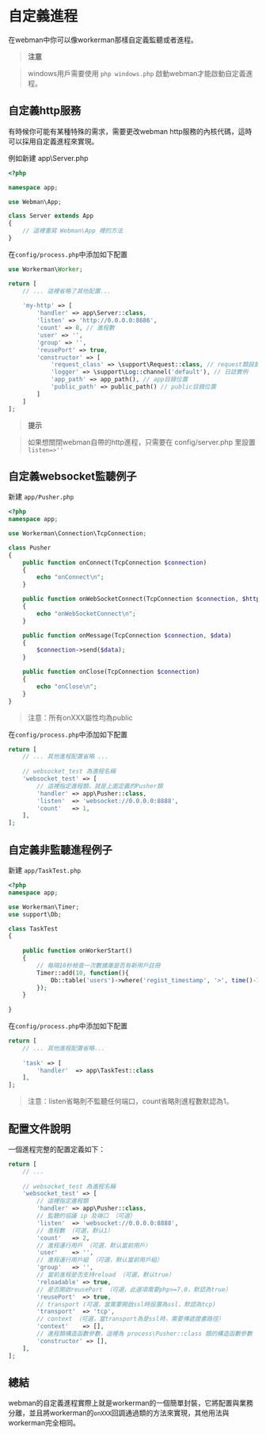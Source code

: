 # 自定義進程

在webman中你可以像workerman那樣自定義監聽或者進程。

> **注意**

> windows用戶需要使用 `php windows.php` 啟動webman才能啟動自定義進程。

## 自定義http服務
有時候你可能有某種特殊的需求，需要更改webman http服務的內核代碼，這時可以採用自定義進程來實現。

例如新建 app\Server.php

```php
<?php

namespace app;

use Webman\App;

class Server extends App
{
    // 這裡重寫 Webman\App 裡的方法
}
```

在`config/process.php`中添加如下配置

```php
use Workerman\Worker;

return [
    // ... 這裡省略了其他配置...
    
    'my-http' => [
        'handler' => app\Server::class,
        'listen' => 'http://0.0.0.0:8686',
        'count' => 8, // 進程數
        'user' => '',
        'group' => '',
        'reusePort' => true,
        'constructor' => [
            'request_class' => \support\Request::class, // request類設置
            'logger' => \support\Log::channel('default'), // 日誌實例
            'app_path' => app_path(), // app目錄位置
            'public_path' => public_path() // public目錄位置
        ]
    ]
];
```

> **提示**

> 如果想關閉webman自帶的http進程，只需要在 config/server.php 里設置 `listen=>''`

## 自定義websocket監聽例子

新建 `app/Pusher.php`
```php
<?php
namespace app;

use Workerman\Connection\TcpConnection;

class Pusher
{
    public function onConnect(TcpConnection $connection)
    {
        echo "onConnect\n";
    }

    public function onWebSocketConnect(TcpConnection $connection, $http_buffer)
    {
        echo "onWebSocketConnect\n";
    }

    public function onMessage(TcpConnection $connection, $data)
    {
        $connection->send($data);
    }

    public function onClose(TcpConnection $connection)
    {
        echo "onClose\n";
    }
}
```
> 注意：所有onXXX屬性均為public

在`config/process.php`中添加如下配置
```php
return [
    // ... 其他進程配置省略 ...
    
    // websocket_test 為進程名稱
    'websocket_test' => [
        // 這裡指定進程類，就是上面定義的Pusher類
        'handler' => app\Pusher::class,
        'listen'  => 'websocket://0.0.0.0:8888',
        'count'   => 1,
    ],
];
```

## 自定義非監聽進程例子
新建 `app/TaskTest.php`
```php
<?php
namespace app;

use Workerman\Timer;
use support\Db;

class TaskTest
{
  
    public function onWorkerStart()
    {
        // 每隔10秒檢查一次數據庫是否有新用戶註冊
        Timer::add(10, function(){
            Db::table('users')->where('regist_timestamp', '>', time()-10)->get();
        });
    }
    
}
```
在`config/process.php`中添加如下配置
```php
return [
    // ... 其他進程配置省略...
    
    'task' => [
        'handler'  => app\TaskTest::class
    ],
];
```

> 注意：listen省略則不監聽任何端口，count省略則進程數默認為1。

## 配置文件說明

一個進程完整的配置定義如下：
```php
return [
    // ... 
    
    // websocket_test 為進程名稱
    'websocket_test' => [
        // 這裡指定進程類
        'handler' => app\Pusher::class,
        // 監聽的協議 ip 及端口 （可選）
        'listen'  => 'websocket://0.0.0.0:8888',
        // 進程數 （可選，默认1）
        'count'   => 2,
        // 進程運行用戶 （可選，默认當前用戶）
        'user'    => '',
        // 進程運行用戶組 （可選，默认當前用戶組）
        'group'   => '',
        // 當前進程是否支持reload （可選，默认true）
        'reloadable' => true,
        // 是否開啟reusePort （可選，此選項需要php>=7.0，默認為true）
        'reusePort'  => true,
        // transport (可選，當需要開啟ssl時設置為ssl，默認為tcp)
        'transport'  => 'tcp',
        // context （可選，當transport為是ssl時，需要傳遞證書路徑）
        'context'    => [], 
        // 進程類構造函數參數，這裡為 process\Pusher::class 類的構造函數參數 （可選）
        'constructor' => [],
    ],
];
```

## 總結
webman的自定義進程實際上就是workerman的一個簡單封裝，它將配置與業務分離，並且將workerman的`onXXX`回調通過類的方法來實現，其他用法與workerman完全相同。
